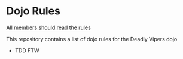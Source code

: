 Dojo Rules
==========
[All members should read the rules](https://github.com/deadlyvipers)

This repository contains a list of dojo rules for the Deadly Vipers dojo
* TDD FTW
